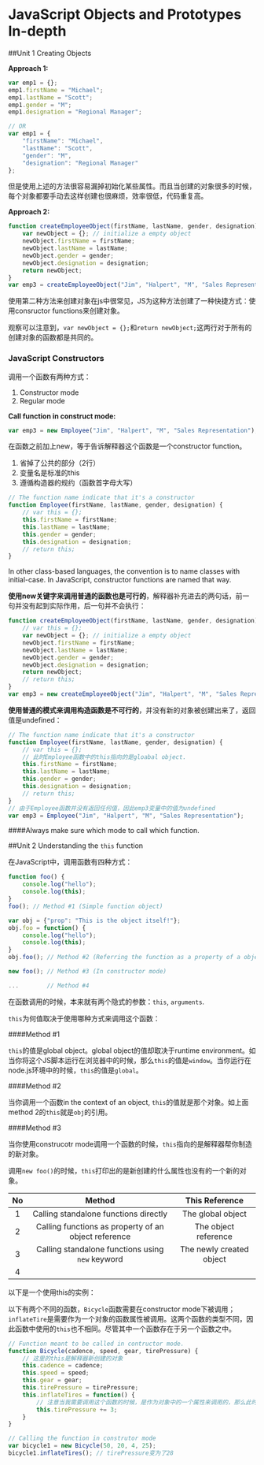 # JavaScript Objects and Prototypes In-depth

##Unit 1 Creating Objects

**Approach 1:**

```js
var emp1 = {};
emp1.firstName = "Michael";
emp1.lastName = "Scott";
emp1.gender = "M";
emp1.designation = "Regional Manager";

// OR
var emp1 = {
    "firstName": "Michael",
    "lastName": "Scott",
    "gender": "M",
    "designation": "Regional Manager"
};
```

但是使用上述的方法很容易漏掉初始化某些属性。而且当创建的对象很多的时候，每个对象都要手动去这样创建也很麻烦，效率很低，代码重复高。

**Approach 2:**

```js
function createEmployeeObject(firstName, lastName, gender, designation) {
    var newObject = {}; // initialize a empty object
    newObject.firstName = firstName;
    newObject.lastName = lastName;
    newObject.gender = gender;
    newObject.designation = designation;
    return newObject;
}
var emp3 = createEmployeeObject("Jim", "Halpert", "M", "Sales Representation");
```

使用第二种方法来创建对象在js中很常见，JS为这种方法创建了一种快捷方式：使用consructor functions来创建对象。

观察可以注意到，`var newObject = {};`和`return newObject;`这两行对于所有的创建对象的函数都是共同的。

### JavaScript Constructors

调用一个函数有两种方式：

1. Constructor mode
2. Regular mode

**Call function in construct mode:**

```js
var emp3 = new Employee("Jim", "Halpert", "M", "Sales Representation");
```

在函数之前加上new，等于告诉解释器这个函数是一个constructor function。

1. 省掉了公共的部分（2行）
2. 变量名是标准的this
3. 遵循构造器的规约（函数首字母大写）

``` js
// The function name indicate that it's a constructor
function Employee(firstName, lastName, gender, designation) {
    // var this = {};
    this.firstName = firstName;
    this.lastName = lastName;
    this.gender = gender;
    this.designation = designation;
    // return this;
}
```

In other class-based languages, the convention is to name classes with initial-case. In JavaScript, constructor functions are named that way.

**使用new关键字来调用普通的函数也是可行的**，解释器补充进去的两句话，前一句并没有起到实际作用，后一句并不会执行：

```js 
function createEmployeeObject(firstName, lastName, gender, designation) {
   	// var this = {};
    var newObject = {}; // initialize a empty object
    newObject.firstName = firstName;
    newObject.lastName = lastName;
    newObject.gender = gender;
    newObject.designation = designation;
    return newObject;
    // return this;
}
var emp3 = new createEmployeeObject("Jim", "Halpert", "M", "Sales Representation");
```

**使用普通的模式来调用构造函数是不可行的**，并没有新的对象被创建出来了，返回值是undefined：

```js
// The function name indicate that it's a constructor
function Employee(firstName, lastName, gender, designation) {
    // var this = {};
    // 此时Employee函数中的this指向的是gloabal object.
    this.firstName = firstName;
    this.lastName = lastName;
    this.gender = gender;
    this.designation = designation;
    // return this;
}
// 由于Employee函数并没有返回任何值，因此emp3变量中的值为undefined
var emp3 = Employee("Jim", "Halpert", "M", "Sales Representation"); 
```

####Always make sure which mode to call which function.



##Unit 2 Understanding the `this` function

在JavaScript中，调用函数有四种方式：

```js 
function foo() {
    console.log("hello");
    console.log(this);
}
foo(); // Method #1 (Simple function object)

var obj = {"prop": "This is the object itself!"};
obj.foo = function() {
    console.log("hello");
    console.log(this);
}
obj.foo(); // Method #2 (Referring the function as a property of a object)

new foo(); // Method #3 (In constructor mode)

...        // Method #4
```

在函数调用的时候，本来就有两个隐式的参数：`this`, `arguments`.

`this`为何值取决于使用哪种方式来调用这个函数：

####Method #1

`this`的值是global object。global object的值却取决于runtime environment。如当你将这个JS脚本运行在浏览器中的时候，那么`this`的值是`window`。当你运行在node.js环境中的时候，`this`的值是`global`。

####Method #2

当你调用一个函数in the context of an object, `this`的值就是那个对象。如上面method 2的`this`就是`obj`的引用。

####Method #3

当你使用construcotr mode调用一个函数的时候，`this`指向的是解释器帮你制造的新对象。

调用`new foo()`的时候，`this`打印出的是新创建的什么属性也没有的一个新的对象。



|  No  |                        Method                        |      This Reference      |
| :--: | :--------------------------------------------------: | :----------------------: |
|  1   |        Calling standalone functions directly         |    The global object     |
|  2   | Calling functions as property of an object reference |   The object reference   |
|  3   |   Calling standalone functions using `new` keyword   | The newly created object |
|  4   |                                                      |                          |

以下是一个使用this的实例：

以下有两个不同的函数，`Bicycle`函数需要在constructor mode下被调用；`inflateTire`是需要作为一个对象的函数属性被调用。这两个函数的类型不同，因此函数中使用的`this`也不相同。尽管其中一个函数存在于另一个函数之中。

``` js
// Function meant to be called in contructor mode.
function Bicycle(cadence, speed, gear, tirePressure) {
    // 这里的this是解释器新创建的对象
    this.cadence = cadence;
    this.speed = speed;
    this.gear = gear;
    this.tirePressure = tirePressure;
    this.inflateTires = function() {
        // 注意当我需要调用这个函数的时候，是作为对象中的一个属性来调用的，那么此时this指向的是这对象本身
        this.tirePressure += 3;
    }
}

// Calling the function in construtor mode
var bicycle1 = new Bicycle(50, 20, 4, 25);
bicycle1.inflateTires(); // tirePressure变为了28
```

